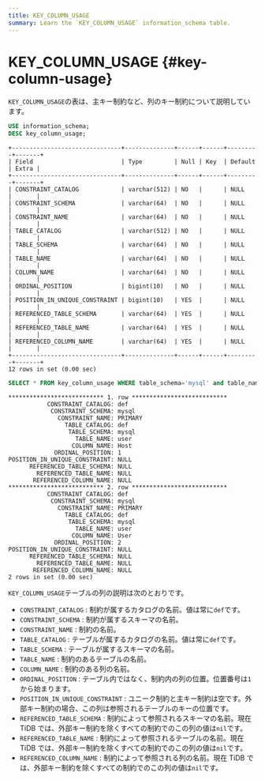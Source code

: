 ```yaml
---
title: KEY_COLUMN_USAGE
summary: Learn the `KEY_COLUMN_USAGE` information_schema table.
---
```


# KEY_COLUMN_USAGE {#key-column-usage}

`KEY_COLUMN_USAGE`の表は、主キー制約など、列のキー制約について説明しています。


```sql
USE information_schema;
DESC key_column_usage;
```

```
+-------------------------------+--------------+------+------+---------+-------+
| Field                         | Type         | Null | Key  | Default | Extra |
+-------------------------------+--------------+------+------+---------+-------+
| CONSTRAINT_CATALOG            | varchar(512) | NO   |      | NULL    |       |
| CONSTRAINT_SCHEMA             | varchar(64)  | NO   |      | NULL    |       |
| CONSTRAINT_NAME               | varchar(64)  | NO   |      | NULL    |       |
| TABLE_CATALOG                 | varchar(512) | NO   |      | NULL    |       |
| TABLE_SCHEMA                  | varchar(64)  | NO   |      | NULL    |       |
| TABLE_NAME                    | varchar(64)  | NO   |      | NULL    |       |
| COLUMN_NAME                   | varchar(64)  | NO   |      | NULL    |       |
| ORDINAL_POSITION              | bigint(10)   | NO   |      | NULL    |       |
| POSITION_IN_UNIQUE_CONSTRAINT | bigint(10)   | YES  |      | NULL    |       |
| REFERENCED_TABLE_SCHEMA       | varchar(64)  | YES  |      | NULL    |       |
| REFERENCED_TABLE_NAME         | varchar(64)  | YES  |      | NULL    |       |
| REFERENCED_COLUMN_NAME        | varchar(64)  | YES  |      | NULL    |       |
+-------------------------------+--------------+------+------+---------+-------+
12 rows in set (0.00 sec)
```


```sql
SELECT * FROM key_column_usage WHERE table_schema='mysql' and table_name='user';
```

```
*************************** 1. row ***************************
           CONSTRAINT_CATALOG: def
            CONSTRAINT_SCHEMA: mysql
              CONSTRAINT_NAME: PRIMARY
                TABLE_CATALOG: def
                 TABLE_SCHEMA: mysql
                   TABLE_NAME: user
                  COLUMN_NAME: Host
             ORDINAL_POSITION: 1
POSITION_IN_UNIQUE_CONSTRAINT: NULL
      REFERENCED_TABLE_SCHEMA: NULL
        REFERENCED_TABLE_NAME: NULL
       REFERENCED_COLUMN_NAME: NULL
*************************** 2. row ***************************
           CONSTRAINT_CATALOG: def
            CONSTRAINT_SCHEMA: mysql
              CONSTRAINT_NAME: PRIMARY
                TABLE_CATALOG: def
                 TABLE_SCHEMA: mysql
                   TABLE_NAME: user
                  COLUMN_NAME: User
             ORDINAL_POSITION: 2
POSITION_IN_UNIQUE_CONSTRAINT: NULL
      REFERENCED_TABLE_SCHEMA: NULL
        REFERENCED_TABLE_NAME: NULL
       REFERENCED_COLUMN_NAME: NULL
2 rows in set (0.00 sec)
```

`KEY_COLUMN_USAGE`テーブルの列の説明は次のとおりです。

-   `CONSTRAINT_CATALOG` : 制約が属するカタログの名前。値は常に`def`です。
-   `CONSTRAINT_SCHEMA` : 制約が属するスキーマの名前。
-   `CONSTRAINT_NAME` : 制約の名前。
-   `TABLE_CATALOG` : テーブルが属するカタログの名前。値は常に`def`です。
-   `TABLE_SCHEMA` : テーブルが属するスキーマの名前。
-   `TABLE_NAME` : 制約のあるテーブルの名前。
-   `COLUMN_NAME` : 制約のある列の名前。
-   `ORDINAL_POSITION` : テーブル内ではなく、制約内の列の位置。位置番号は`1`から始まります。
-   `POSITION_IN_UNIQUE_CONSTRAINT` : ユニーク制約と主キー制約は空です。外部キー制約の場合、この列は参照されるテーブルのキーの位置です。
-   `REFERENCED_TABLE_SCHEMA` : 制約によって参照されるスキーマの名前。現在 TiDB では、外部キー制約を除くすべての制約でのこの列の値は`nil`です。
-   `REFERENCED_TABLE_NAME` : 制約によって参照されるテーブルの名前。現在 TiDB では、外部キー制約を除くすべての制約でのこの列の値は`nil`です。
-   `REFERENCED_COLUMN_NAME` : 制約によって参照される列の名前。現在 TiDB では、外部キー制約を除くすべての制約でのこの列の値は`nil`です。
